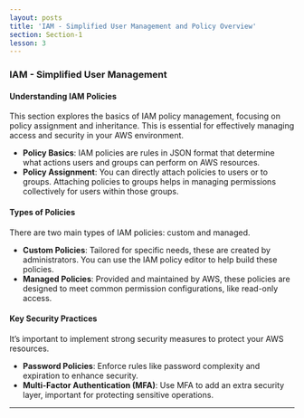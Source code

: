 ```yaml
---
layout: posts
title: 'IAM - Simplified User Management and Policy Overview'
section: Section-1
lesson: 3
---
```


### IAM - Simplified User Management

#### Understanding IAM Policies

This section explores the basics of IAM policy management, focusing on policy assignment and inheritance. This is essential for effectively managing access and security in your AWS environment.

- **Policy Basics**: IAM policies are rules in JSON format that determine what actions users and groups can perform on AWS resources.
- **Policy Assignment**: You can directly attach policies to users or to groups. Attaching policies to groups helps in managing permissions collectively for users within those groups.

<!-- pagebreak -->

#### Types of Policies

There are two main types of IAM policies: custom and managed.

- **Custom Policies**: Tailored for specific needs, these are created by administrators. You can use the IAM policy editor to help build these policies.
- **Managed Policies**: Provided and maintained by AWS, these policies are designed to meet common permission configurations, like read-only access.

<!-- pagepage -->

#### Key Security Practices

It’s important to implement strong security measures to protect your AWS resources.

- **Password Policies**: Enforce rules like password complexity and expiration to enhance security.
- **Multi-Factor Authentication (MFA)**: Use MFA to add an extra security layer, important for protecting sensitive operations.

---
